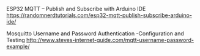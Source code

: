 ESP32 MQTT – Publish and Subscribe with Arduino IDE
https://randomnerdtutorials.com/esp32-mqtt-publish-subscribe-arduino-ide/


Mosquitto Username and Password Authentication -Configuration and Testing
http://www.steves-internet-guide.com/mqtt-username-password-example/